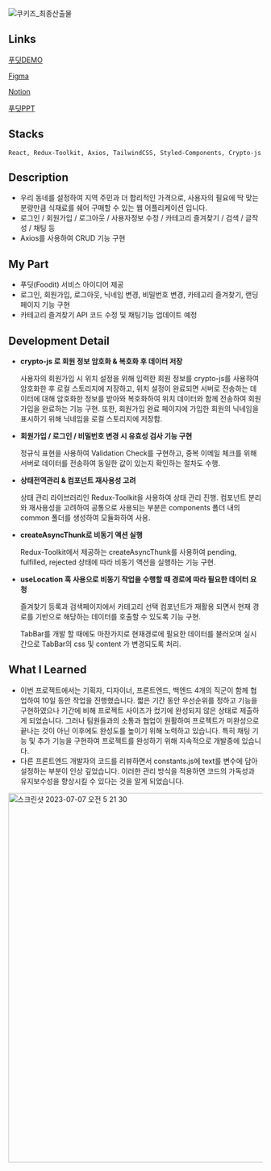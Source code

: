 
![쿠키즈_최종산출물](https://github.com/doradora523/-Foodit/assets/94670754/706d8311-b903-4765-a169-67f33b40a375)

## Links
[푸딧DEMO](http://223.130.131.215/)

[Figma](https://www.figma.com/file/qDaPGBD7i6fvmwNMzNzAhj/%ED%8F%AC%ED%85%90%EB%8D%B0%EC%9D%B4?type=design&node-id=0-1&mode=design&t=V4JUb95BDgFiVHHp-0)

[Notion](https://free-ceder-650.notion.site/e7a1260d23c84741899e1f8200b863fa)

[푸딧PPT](https://github.com/doradora523/-Foodit/files/11971926/_.pdf)

## Stacks
```
React, Redux-Toolkit, Axios, TailwindCSS, Styled-Components, Crypto-js
```

## Description

- 우리 동네를 설정하여 지역 주민과 더 합리적인 가격으로, 사용자의 필요에 딱 맞는 분량만큼 식재료를 쉐어 구매할 수 있는 웹 어플리케이션 입니다.
- 로그인 / 회원가입 / 로그아웃 / 사용자정보 수정 / 카테고리 즐겨찾기 / 검색 / 글작성 / 채팅 등
- Axios를 사용하여 CRUD 기능 구현

## My Part

- 푸딧(Foodit) 서비스 아이디어 제공
- 로그인, 회원가입, 로그아웃, 닉네임 변경, 비밀번호 변경, 카테고리 즐겨찾기, 랜딩 페이지 기능 구현
- 카테고리 즐겨찾기 API 코드 수정 및 채팅기능 업데이트 예정

## **Development Detail**

- **crypto-js 로 회원 정보 암호화 & 복호화 후 데이터 저장**
    
    사용자의 회원가입 시 위치 설정을 위해 입력한 회원 정보를 crypto-js를 사용하여 암호화한 후 로컬 스토리지에 저장하고, 위치 설정이 완료되면 서버로 전송하는 데이터에 대해 암호화한 정보를 받아와 복호화하여 위치 데이터와 함께 전송하여 회원가입을 완료하는 기능 구현. 또한, 회원가입 완료 페이지에 가입한 회원의 닉네임을 표시하기 위해 닉네임을 로컬 스토리지에 저장함.
    

- **회원가입 / 로그인 / 비밀번호 변경 시 유효성 검사 기능 구현**
    
    정규식 표현을 사용하여 Validation Check를 구현하고, 중복 이메일 체크를 위해 서버로 데이터를 전송하여 동일한 값이 있는지 확인하는 절차도 수행.
    

- **상태전역관리 & 컴포넌트 재사용성 고려**
    
    상태 관리 라이브러리인 Redux-Toolkit을 사용하여 상태 관리 진행. 컴포넌트 분리와 재사용성을 고려하여 공통으로 사용되는 부분은 components 폴더 내의 common 폴더를 생성하여 모듈화하여 사용.
    

- **createAsyncThunk로 비동기 액션 실행**
    
    Redux-Toolkit에서 제공하는 createAsyncThunk를 사용하여 pending, fulfilled, rejected 상태에 따라 비동기 액션을 실행하는 기능 구현.
    

- **useLocation 훅 사용으로 비동기 작업을 수행할 때 경로에 따라 필요한 데이터 요청**
    
    즐겨찾기 등록과 검색페이지에서 카테고리 선택 컴포넌트가 재활용 되면서 현재 경로를 기반으로 해당하는 데이터를 호출할 수 있도록 기능 구현. 
    
    TabBar를 개발 할 때에도 마찬가지로 현재경로에 필요한 데이터를 불러오며 실시간으로 TabBar의 css 및 content 가 변경되도록 처리.
    

## What I Learned

- 이번 프로젝트에서는 기획자, 디자이너, 프론트엔드, 백엔드 4개의 직군이 함께 협업하여 10일 동안 작업을 진행했습니다. 짧은 기간 동안 우선순위를 정하고 기능을 구현하였으나 기간에 비해 프로젝트 사이즈가 컸기에 완성되지 않은 상태로 제출하게 되었습니다. 그러나 팀원들과의 소통과 협업이 원활하여 프로젝트가 미완성으로 끝나는 것이 아닌 이후에도 완성도를 높이기 위해 노력하고 있습니다. 특히 채팅 기능 및 추가 기능을 구현하여 프로젝트를 완성하기 위해 지속적으로 개발중에 있습니다.
- 다른 프론트엔드 개발자의 코드를 리뷰하면서 constants.js에 text를 변수에 담아 설정하는 부분이 인상 깊었습니다. 이러한 관리 방식을 적용하면 코드의 가독성과 유지보수성을 향상시킬 수 있다는 것을 알게 되었습니다.

<img width="732" alt="스크린샷 2023-07-07 오전 5 21 30" src="https://github.com/doradora523/-Foodit/assets/94670754/ab37a221-db64-4880-82bb-8f3fe3f45d7a">
